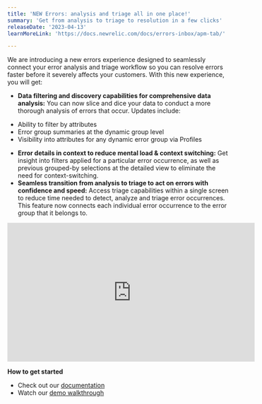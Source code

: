 ```yaml
---
title: 'NEW Errors: analysis and triage all in one place!' 
summary: 'Get from analysis to triage to resolution in a few clicks' 
releaseDate: '2023-04-13' 
learnMoreLink: 'https://docs.newrelic.com/docs/errors-inbox/apm-tab/' 

---
```

We are introducing a new errors experience designed to seamlessly connect your error analysis and triage workflow so you can resolve errors faster before it severely affects your customers. With this new experience, you will get:

* **Data filtering and discovery capabilities for comprehensive data analysis:** You can now slice and dice your data to conduct a more thorough analysis of errors that occur. Updates include:
- Ability to filter by attributes
- Error group summaries at the dynamic group level
- Visibility into attributes for any dynamic error group via Profiles
* **Error details in context to reduce mental load & context switching:** Get insight into filters applied for a particular error occurrence, as well as previous grouped-by selections at the detailed view to eliminate the need for context-switching.
* **Seamless transition from analysis to triage to act on errors with confidence and speed:** Access triage capabilities within a single screen to reduce time needed to detect, analyze and triage error occurrences. This feature now connects each individual error occurrence to the error group that it belongs to.

<iframe width="560" height="315" src="https://www.youtube.com/watch?v=i5_NVpMA_B8" title="YouTube video player" frameborder="0" allow="accelerometer; autoplay; clipboard-write; encrypted-media; gyroscope; picture-in-picture" allowfullscreen></iframe>

**How to get started**
* Check out our [documentation](https://docs.newrelic.com/docs/errors-inbox/apm-tab/)
*  Watch our [demo walkthrough](https://www.youtube.com/watch?v=i5_NVpMA_B8)


